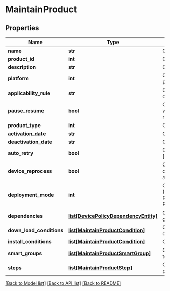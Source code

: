 # MaintainProduct

## Properties
Name | Type | Description | Notes
------------ | ------------- | ------------- | -------------
**name** | **str** | Gets or sets name of the product. | [optional] 
**product_id** | **int** | Gets or sets iD of the product. | [optional] 
**description** | **str** | Gets or sets description of the product. | [optional] 
**platform** | **int** | Gets or sets platform ID in which product is deployed. | [optional] 
**applicability_rule** | **str** | Gets or sets assignment rules to filter out devices within a Smart Group. | [optional] 
**pause_resume** | **bool** | Gets or sets a value indicating whether whether the product is in Pause or resume state. | [optional] 
**product_type** | **int** | Gets or sets the type of Product. | [optional] 
**activation_date** | **str** | Gets or sets date of Activation. | [optional] 
**deactivation_date** | **str** | Gets or sets date of Deactivation. | [optional] 
**auto_retry** | **bool** | Gets or sets a value indicating whether [automatic retry]. | [optional] 
**device_reprocess** | **bool** | Gets or sets a value indicating whether device reprocess for this product is applicable or not. | [optional] 
**deployment_mode** | **int** | Gets or sets deployment Mode (Possible Values are RelayServerWithDeviceServicesBackup, RelayServerOnly). | [optional] 
**dependencies** | [**list[DevicePolicyDependencyEntity]**](DevicePolicyDependencyEntity.md) | Gets the list of products in which the given product is dependent on. | [optional] 
**down_load_conditions** | [**list[MaintainProductCondition]**](MaintainProductCondition.md) | Gets or sets list of conditions for download. | [optional] 
**install_conditions** | [**list[MaintainProductCondition]**](MaintainProductCondition.md) | Gets or sets list of conditions for install. | [optional] 
**smart_groups** | [**list[MaintainProductSmartGroup]**](MaintainProductSmartGroup.md) | Gets or sets details of the Smart Group to which Product belong. | [optional] 
**steps** | [**list[MaintainProductStep]**](MaintainProductStep.md) | Gets or sets steps details of the product. | [optional] 

[[Back to Model list]](../README.md#documentation-for-models) [[Back to API list]](../README.md#documentation-for-api-endpoints) [[Back to README]](../README.md)


